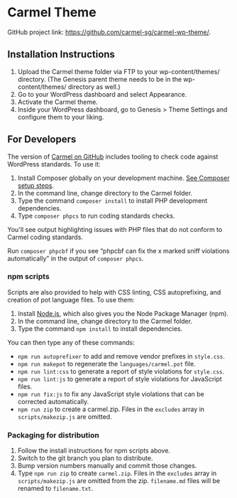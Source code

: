 # Carmel Theme

GitHub project link: https://github.com/carmel-sg/carmel-wp-theme/.


## Installation Instructions

1. Upload the Carmel theme folder via FTP to your wp-content/themes/ directory. (The Genesis parent theme needs to be in the wp-content/themes/ directory as well.)
2. Go to your WordPress dashboard and select Appearance.
3. Activate the Carmel theme.
4. Inside your WordPress dashboard, go to Genesis > Theme Settings and configure them to your liking.

## For Developers

The version of [Carmel on GitHub](https://github.com/carmel-sg/carmel-wp-theme/) includes tooling to check code against WordPress standards. To use it:

1. Install Composer globally on your development machine. [See Composer setup steps](https://getcomposer.org/doc/00-intro.md#downloading-the-composer-executable).
2. In the command line, change directory to the Carmel folder.
3. Type the command `composer install` to install PHP development dependencies.
4. Type `composer phpcs` to run coding standards checks.

You'll see output highlighting issues with PHP files that do not conform to Carmel coding standards.

Run `composer phpcbf` if you see “phpcbf can fix the x marked sniff violations automatically” in the output of `composer phpcs`.

### npm scripts

Scripts are also provided to help with CSS linting, CSS autoprefixing, and creation of pot language files. To use them:

1. Install [Node.js](https://nodejs.org/), which also gives you the Node Package Manager (npm).
2. In the command line, change directory to the Carmel folder.
3. Type the command `npm install` to install dependencies.

You can then type any of these commands:

- `npm run autoprefixer` to add and remove vendor prefixes in `style.css`.
- `npm run makepot` to regenerate the `languages/carmel.pot` file.
- `npm run lint:css` to generate a report of style violations for `style.css`.
- `npm run lint:js` to generate a report of style violations for JavaScript files.
- `npm run fix:js` to fix any JavaScript style violations that can be corrected automatically.
- `npm run zip` to create a carmel.zip. Files in the `excludes` array in `scripts/makezip.js` are omitted.

### Packaging for distribution

1. Follow the install instructions for npm scripts above.
2. Switch to the git branch you plan to distribute.
3. Bump version numbers manually and commit those changes.
4. Type `npm run zip` to create `carmel.zip`. Files in the `excludes` array in `scripts/makezip.js` are omitted from the zip. `filename.md` files will be renamed to `filename.txt`.
